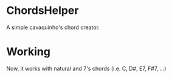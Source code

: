 # ChordsHelper

A simple cavaquinho's chord creator.

# Working 
Now, it works with natural and 7's chords (i.e. C, D#, E7, F#7, ...)
